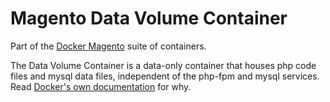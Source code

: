 # Magento Data Volume Container

Part of the [Docker Magento](https://github.com/bredvnet/docker-magento)
suite of containers.

The Data Volume Container is a data-only container that houses php code files
and mysql data files, independent of the php-fpm and mysql services. Read
[Docker's own documentation](https://docs.docker.com/userguide/dockervolumes/)
for why.
